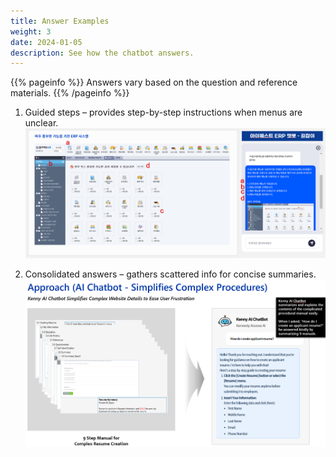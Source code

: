 ```yaml
---
title: Answer Examples
weight: 3
date: 2024-01-05
description: See how the chatbot answers.
---
```


{{% pageinfo %}}
Answers vary based on the question and reference materials.
{{% /pageinfo %}}

1. Guided steps – provides step-by-step instructions when menus are unclear.
![ERP usage](image.png)

2. Consolidated answers – gathers scattered info for concise summaries.
![alt text](image-2.png)
